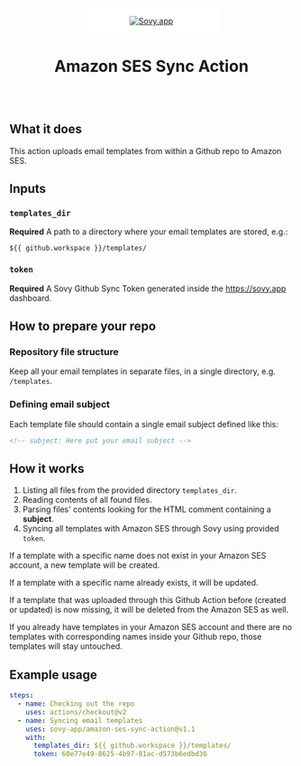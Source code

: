 <br />
<div align="center">
  <a href="https://sovy.app" style="background: white; display: flex; align-items: center; justify-content: center; width: 200px; padding: 16px 24px; border-radius: 16px;">
    <img src="https://sovy.app/_next/image?url=%2Fsovy.svg&w=256&q=75" alt="Sovy.app">
  </a>
  <h1 align="center">Amazon SES Sync Action</h1>
  <br />
  <br />
</div>

## What it does

This action uploads email templates from within a Github repo to Amazon SES.

## Inputs

### `templates_dir`

**Required** A path to a directory where your email templates are stored, e.g.:
```
${{ github.workspace }}/templates/
```

### `token`

**Required** A Sovy Github Sync Token generated inside the https://sovy.app dashboard.

## How to prepare your repo

### Repository file structure
Keep all your email templates in separate files, in a single directory, e.g. `/templates`.

### Defining email subject
Each template file should contain a single email subject defined like this:
```html
<!-- subject: Here put your email subject -->
```

## How it works

1. Listing all files from the provided directory `templates_dir`.
2. Reading contents of all found files.
3. Parsing files' contents looking for the HTML comment containing a **subject**.
4. Syncing all templates with Amazon SES through Sovy using provided `token`.

If a template with a specific name does not exist in your Amazon SES account, a new template will be created.

If a template with a specific name already exists, it will be updated.

If a template that was uploaded through this Github Action before (created or updated) is now missing, it will be deleted from the Amazon SES as well.

If you already have templates in your Amazon SES account and there are no templates with corresponding names inside your Github repo, those templates will stay untouched.

## Example usage

```yaml
steps:
  - name: Checking out the repo
    uses: actions/checkout@v2
  - name: Syncing email templates
    uses: sovy-app/amazon-ses-sync-action@v1.1
    with:
      templates_dir: ${{ github.workspace }}/templates/
      token: 60e77e49-8625-4b97-81ac-d573b6edbd36
```
